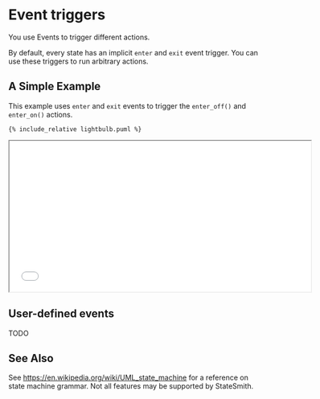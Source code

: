 # Event triggers

You use Events to trigger different actions.

By default, every state has an implicit `enter` and `exit` event trigger. You can use
these triggers to run arbitrary actions.


## A Simple Example

This example uses `enter` and `exit` events to trigger the `enter_off()` and `enter_on()` actions.

```
{% include_relative lightbulb.puml %}
```

<iframe height="300" width="600" src="lightbulb.sim.html"></iframe>


## User-defined events

TODO


## See Also 

See https://en.wikipedia.org/wiki/UML_state_machine for a reference on state machine grammar. Not all features may be supported by StateSmith.


